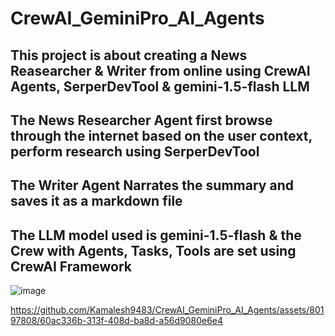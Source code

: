# CrewAI_GeminiPro_AI_Agents
## This project is about creating a News Reasearcher & Writer from online using CrewAI Agents, SerperDevTool & gemini-1.5-flash LLM
## The News Researcher Agent first browse through the internet based on the user context, perform research using SerperDevTool
## The Writer Agent Narrates the summary and saves it as a markdown file
## The LLM model used is gemini-1.5-flash & the Crew with Agents, Tasks, Tools are set using CrewAI Framework

![image](https://github.com/Kamalesh9483/CrewAI_GeminiPro_AI_Agents/assets/80197808/a88c8a3a-d065-483c-9846-0a04fad0a4fc)

https://github.com/Kamalesh9483/CrewAI_GeminiPro_AI_Agents/assets/80197808/60ac336b-313f-408d-ba8d-a56d9080e6e4

